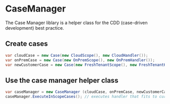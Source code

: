 # CaseManager
The Case Manager liblary is a helper class for the CDD (case-driven development) best practice. 

## Create cases
```C#
var cloudCase = new Case(new CloudScope(), new CloudHandler());
var onPremCase = new Case(new OnPremScope(), new OnPremHandler());
var newCustomerCase = new Case(new FreshTenantScope(), new FreshTenantHandler());
```
## Use the case manager helper class
```C#
var caseManager = new CaseManager (cloudCase, onPremCase, newCustomerCase);
caseManager.ExecuteInScopeCases(); // executes handler that fits to current scope
```
